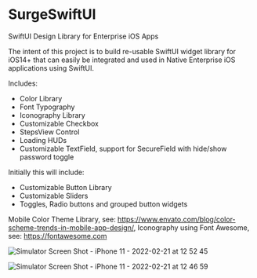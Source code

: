 # SurgeSwiftUI
SwiftUI Design Library for Enterprise iOS Apps

The intent of this project is to build re-usable SwiftUI widget library for iOS14+ that can easily be integrated and used in
Native Enterprise iOS applications using SwiftUI.

Includes:
* Color Library
* Font Typography
* Iconography Library
* Customizable Checkbox
* StepsView Control
* Loading HUDs
* Customizable TextField, support for SecureField with hide/show password toggle

Initially this will include:
* Customizable Button Library
* Customizable Sliders
* Toggles, Radio buttons and grouped button widgets

Mobile Color Theme Library, see: https://www.envato.com/blog/color-scheme-trends-in-mobile-app-design/, Iconography using Font Awesome, see: https://fontawesome.com

![Simulator Screen Shot - iPhone 11 - 2022-02-21 at 12 52 45](https://user-images.githubusercontent.com/96930813/155012378-ed28d979-c154-439b-9eca-812eec9f24b4.png)

![Simulator Screen Shot - iPhone 11 - 2022-02-21 at 12 46 59](https://user-images.githubusercontent.com/96930813/155012392-1a3a051e-c8ed-4b8b-badc-0c584a450b74.png)
